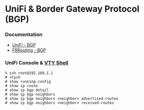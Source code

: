 # UniFi & Border Gateway Protocol (BGP)

### Documentation

 * [UniFi - BGP](https://help.ui.com/hc/en-us/articles/16271338193559-UniFi-Border-Gateway-Protocol-BGP)
 * [FRRouting - BGP](https://docs.frrouting.org/en/latest/bgp.html)

### UniFi Console & [VTY Shell](https://docs.frrouting.org/en/latest/vtysh.html)

```
% ssh root@192.168.1.1
# vtysh
# show running-config
# show ip route
# show ip bgp detail
# show ip bgp neighbors
# show ip bgp neighbors <neighbor> advertised-routes
# show ip bgp neighbors <neighbor> received-routes
```
